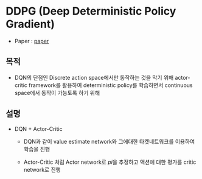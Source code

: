 # DDPG (Deep Deterministic Policy Gradient)
+ Paper : [paper](https://arxiv.org/pdf/1509.02971.pdf)


## 목적

+ DQN의 단점인 Discrete action space에서만 동작하는 것을 막기 위해 actor-critic framework를 활용하여 deterministic policy를 학습하면서 continuous space에서 동작이 가능토록 하기 위해 


## 설명 

+ DQN + Actor-Critic

    + DQN과 같이 value estimate network와 그에대한 타켓네트워크를 이용하여 학습을 진행

    + Actor-Critic 처럼 Actor network로 $pi$을 추정하고 액션에 대한 평가를 critic network로 진행 


    
